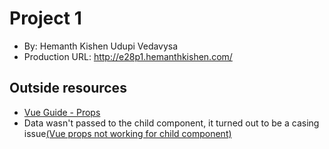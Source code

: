 # Project 1
+ By: Hemanth Kishen Udupi Vedavysa
+ Production URL: <a href="http://e28p1.hemanthkishen.com/" target="_blank">http://e28p1.hemanthkishen.com/</a>

## Outside resources
- <a href="https://vuejs.org/v2/guide/components-props.html" target="_blank">Vue Guide - Props</a>
- Data wasn't passed to the child component, it turned out to be a casing issue<a href="https://stackoverflow.com/questions/44408868/vue-props-not-working-for-child-component" target="_blank">(Vue props not working for child component)</a>